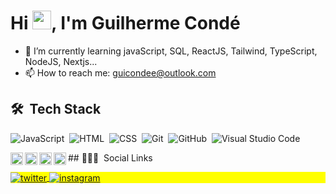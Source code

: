  <h1 align="left">Hi <img src="https://raw.githubusercontent.com/kaueMarques/kaueMarques/master/hi.gif" width="30px">, I'm Guilherme Condé</h1>
 

 
 
- 🌱 I’m currently learning  javaScript, SQL, ReactJS, Tailwind, TypeScript, NodeJS, Nextjs...
- 📫 How to reach me: guicondee@outlook.com
 
 
 ## 🛠 &nbsp;Tech Stack

![JavaScript](https://img.shields.io/badge/-JavaScript-05122A?style=flat&logo=javascript)&nbsp;
![HTML](https://img.shields.io/badge/-HTML-05122A?style=flat&logo=HTML5)&nbsp;
![CSS](https://img.shields.io/badge/-CSS-05122A?style=flat&logo=CSS3&logoColor=1572B6)&nbsp;
![Git](https://img.shields.io/badge/-Git-05122A?style=flat&logo=git)&nbsp;
![GitHub](https://img.shields.io/badge/-GitHub-05122A?style=flat&logo=github)&nbsp;
![Visual Studio Code](https://img.shields.io/badge/-Visual%20Studio%20Code-05122A?style=flat&logo=visual-studio-code&logoColor=007ACC)&nbsp;


<img align="left" height="20" src="https://raw.githubusercontent.com/jakeliny/jakeliny/master/images/javascript.png">
<img align="left" height="20" src="https://raw.githubusercontent.com/jakeliny/jakeliny/master/images/typescript.png">
<img align="left" height="20" src="https://raw.githubusercontent.com/jakeliny/jakeliny/master/images/nodejs.png">
<img align="left" height="20" src="https://raw.githubusercontent.com/jakeliny/jakeliny/master/images/react.png">
 
<div>
## 👨🏽‍🦲 &nbsp;Social Links
<p align="left" style="background:yellow">
<a href="https://twitter.com/Guicomde" target="_blank">
  <img align="center" src="https://img.shields.io/badge/-GuilhermeCondé-05122A?style=flat&logo=twitter" alt="twitter"/>  
</a>
 
<a href="https://instagram.com/guicomdee" target="_blank">
 <img align="center" src="https://img.shields.io/badge/-GuilhermeCondé-05122A?style=flat&logo=instagram" alt="instagram"/>
</a>
<div/>
 
</p>
